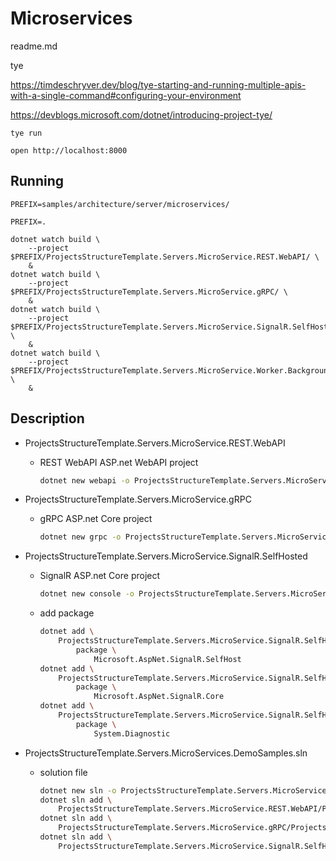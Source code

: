 # Microservices

readme.md

tye

https://timdeschryver.dev/blog/tye-starting-and-running-multiple-apis-with-a-single-command#configuring-your-environment

https://devblogs.microsoft.com/dotnet/introducing-project-tye/

```
tye run 
```

```
open http://localhost:8000
```

## Running

```
PREFIX=samples/architecture/server/microservices/

PREFIX=.

dotnet watch build \
    --project $PREFIX/ProjectsStructureTemplate.Servers.MicroService.REST.WebAPI/ \
    &
dotnet watch build \
    --project $PREFIX/ProjectsStructureTemplate.Servers.MicroService.gRPC/ \
    &
dotnet watch build \
    --project $PREFIX/ProjectsStructureTemplate.Servers.MicroService.SignalR.SelfHosted/ \
    &
dotnet watch build \
    --project $PREFIX/ProjectsStructureTemplate.Servers.MicroService.Worker.BackgroundService/ \
    &

```

## Description

*   ProjectsStructureTemplate.Servers.MicroService.REST.WebAPI

    *   REST WebAPI ASP.net WebAPI project

        ```bash
        dotnet new webapi -o ProjectsStructureTemplate.Servers.MicroService.REST.WebAPI
        ```

*   ProjectsStructureTemplate.Servers.MicroService.gRPC

    *   gRPC ASP.net Core project

        ```bash
        dotnet new grpc -o ProjectsStructureTemplate.Servers.MicroService.gRPC
        ```

*   ProjectsStructureTemplate.Servers.MicroService.SignalR.SelfHosted

    *  SignalR ASP.net Core project

        ```bash
        dotnet new console -o ProjectsStructureTemplate.Servers.MicroService.SignalR.SelfHosted
        ```
    *   add package

        ```bash
        dotnet add \
            ProjectsStructureTemplate.Servers.MicroService.SignalR.SelfHosted \
                package \
                    Microsoft.AspNet.SignalR.SelfHost
        dotnet add \
            ProjectsStructureTemplate.Servers.MicroService.SignalR.SelfHosted \
                package \
                    Microsoft.AspNet.SignalR.Core
        dotnet add \
            ProjectsStructureTemplate.Servers.MicroService.SignalR.SelfHosted \
                package \
                    System.Diagnostic  
        ```

*   ProjectsStructureTemplate.Servers.MicroServices.DemoSamples.sln

    *   solution file

        ```bash
        dotnet new sln -o ProjectsStructureTemplate.Servers.MicroServices.DemoSamples.sln
        dotnet sln add \
            ProjectsStructureTemplate.Servers.MicroService.REST.WebAPI/ProjectsStructureTemplate.Servers.MicroService.REST.WebAPI.csproj
        dotnet sln add \
            ProjectsStructureTemplate.Servers.MicroService.gRPC/ProjectsStructureTemplate.Servers.MicroService.gRPC.csproj
        dotnet sln add \
            ProjectsStructureTemplate.Servers.MicroService.SignalR.SelfHosted/ProjectsStructureTemplate.Servers.MicroService.SignalR.SelfHosted.csproj
        ```
